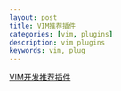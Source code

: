 ```yaml
---
layout: post
title: VIM推荐插件
categories: [vim, plugins]
description: vim plugins
keywords: vim, plug
---
```


[VIM开发推荐插件](https://www.jianshu.com/p/249850f2cc64) 
